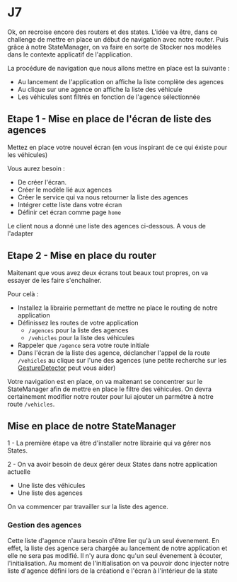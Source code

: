 # J7

Ok, on recroise encore des routers et des states. L'idée va être, dans ce challenge de mettre en place un début de navigation avec notre router. Puis grâce à notre StateManager, on va faire en sorte de Stocker nos modèles dans le contexte applicatif de l'application.

La procédure de navigation que nous allons mettre en place est la suivante :

- Au lancement de l'application on affiche la liste complète des agences
- Au clique sur une agence on affiche la liste des véhicule
- Les véhicules sont filtrés en fonction de l'agence sélectionnée

## Etape 1 - Mise en place de l'écran de liste des agences

Mettez en place votre nouvel écran (en vous inspirant de ce qui éxiste pour les véhicules)

Vous aurez besoin :

- De créer l'écran.
- Créer le modèle lié aux agences
- Créer le service qui va nous retourner la liste des agences
- Intégrer cette liste dans votre écran
- Définir cet écran comme page `home`

Le client nous a donné une liste des agences ci-dessous. A vous de l'adapter 

## Etape 2 - Mise en place du router

Maitenant que vous avez deux écrans tout beaux tout propres, on va essayer de les faire s'enchaîner.

Pour celà :

- Installez la librairie permettant de mettre ne place le routing de notre application
- Définissez les routes de votre application
  - `/agences` pour la liste des agences
  - `/vehicles` pour la liste des véhicules
- Rappeler que `/agence` sera votre route initiale
- Dans l'écran de la liste des agence, déclancher l'appel de la route `/vehicles` au clique sur l'une des agences (une petite recherche sur les [GestureDetector](https://api.flutter.dev/flutter/widgets/GestureDetector-class.html) peut vous aider)


Votre navigation est en place, on va maitenant se concentrer sur le StateManager afin de mettre en place le filtre des véhicules. On devra certainement modifier notre router pour lui ajouter un parmétre à notre route `/vehicles`.

## Mise en place de notre StateManager

1 - La première étape va être d'installer notre librairie qui va gérer nos States.

2 - On va avoir besoin de deux gérer deux States dans notre application actuelle

- Une liste des véhicules
- Une liste des agences

On va commencer par travailler sur la liste des agence. 

### Gestion des agences 

Cette liste d'agence n'aura besoin d'être lier qu'à un seul évenement.
En effet, la liste des agence sera chargée au lancement de notre application et elle ne sera pas modifié. Il n'y aura donc qu'un seul évenement à écouter, l'initialisation.
Au moment de l'initialisation on va pouvoir donc injecter notre liste d'agence défini lors de la créationd e l'écran à l'intérieur de la state 


